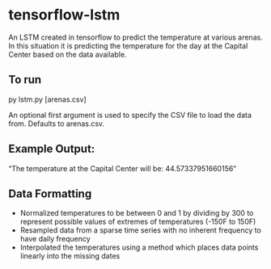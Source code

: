 # tensorflow-lstm
An LSTM created in tensorflow to predict the temperature at various arenas. In this situation it is predicting the temperature for the day at the Capital Center based on the data available.

## To run
py lstm.py [arenas.csv]

An optional first argument is used to specify the CSV file to load the data from. Defaults to arenas.csv.

## Example Output: 
“The temperature at the Capital Center will be: 44.57337951660156”

## Data Formatting
- Normalized temperatures to be between 0 and 1 by dividing by 300 to represent possible values of extremes of temperatures (-150F to 150F)
- Resampled data from a sparse time series with no inherent frequency to have daily frequency
- Interpolated the temperatures using a method which places data points linearly into the missing dates
